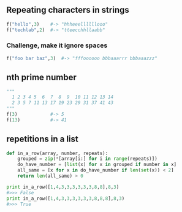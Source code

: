 ## Repeating characters in strings
```python
f("hello",3)    #-> "hhheeellllllooo"
f("techlab",2)  #-> "tteecchhllaabb"
```

### Challenge, make it ignore spaces
```python
f("foo bar baz",3)  #-> "fffoooooo bbbaaarrr bbbaaazzz"
```

## nth prime number
```python
"""
  1 2 3 4 5  6  7  8  9  10 11 12 13 14
  2 3 5 7 11 13 17 19 23 29 31 37 41 43
"""
f(3)            #-> 5
f(13)           #-> 41
```

## repetitions in a list

```python
def in_a_row(array, number, repeats):
	grouped = zip(*[array[i:] for i in range(repeats)])
	do_have_number = [list(x) for x in grouped if number in x]
	all_same = [x for x in do_have_number if len(set(x)) < 2]
	return len(all_same) > 0

print in_a_row([1,4,3,3,3,3,3,3,8,8],8,3)
#>>> False
print in_a_row([1,4,3,3,3,3,3,3,8,8,8],8,3)
#>>> True
```
